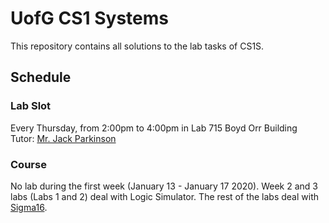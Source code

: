 # UofG CS1 Systems
This repository contains all solutions to the lab tasks of CS1S.

## Schedule
### Lab Slot
Every Thursday, from 2:00pm to 4:00pm in Lab 715 Boyd Orr Building <br />
Tutor: [Mr. Jack Parkinson](https://github.com/IS0metric)

### Course
No lab during the first week (January 13 - January 17 2020). Week 2 and 3 labs (Labs 1 and 2) deal with Logic Simulator. The rest of the labs deal with [Sigma16](https://github.com/jtod/Sigma16/).